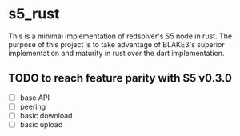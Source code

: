 # s5_rust
This is a minimal implementation of redsolver's S5 node in rust. 
The purpose of this project is to take advantage of BLAKE3's superior implementation and maturity in rust over the dart implementation.

## TODO to reach feature parity with S5 v0.3.0
- [ ] base API
- [ ] peering 
- [ ] basic download
- [ ] basic upload